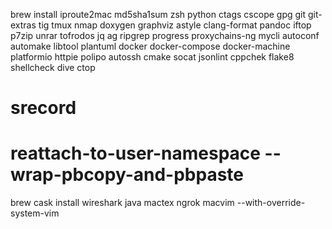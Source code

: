 brew install
iproute2mac md5sha1sum zsh python ctags cscope gpg git git-extras tig tmux nmap doxygen graphviz astyle clang-format pandoc iftop p7zip unrar tofrodos jq ag ripgrep progress proxychains-ng mycli autoconf automake libtool plantuml docker docker-compose docker-machine platformio httpie polipo autossh cmake socat jsonlint cppchek flake8 shellcheck dive ctop

# srecord
# reattach-to-user-namespace --wrap-pbcopy-and-pbpaste
brew cask install
wireshark java mactex ngrok macvim --with-override-system-vim

